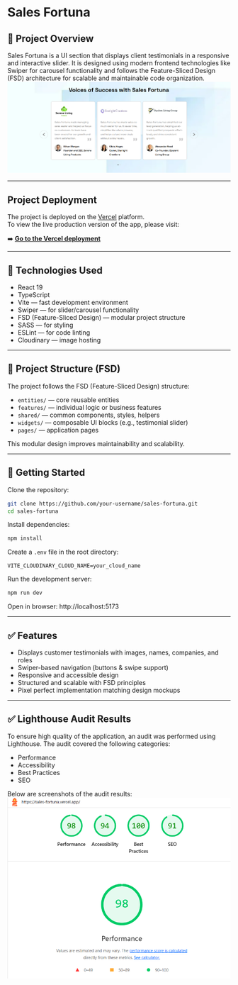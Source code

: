 # Sales Fortuna

## 🧩 Project Overview

Sales Fortuna is a UI section that displays client testimonials in a responsive and interactive slider. It is designed
using modern frontend technologies like Swiper for carousel functionality and follows the Feature-Sliced Design (FSD)
architecture for scalable and maintainable code organization.
![img.png](docs/main-img.png)

---

## Project Deployment

The project is deployed on the [Vercel](https://vercel.com) platform.  
To view the live production version of the app, please visit:

➡️ **[Go to the Vercel deployment](https://sales-fortuna.vercel.app/)**

---

## 🔧 Technologies Used

- React 19
- TypeScript
- Vite — fast development environment
- Swiper — for slider/carousel functionality
- FSD (Feature-Sliced Design) — modular project structure
- SASS — for styling
- ESLint — for code linting
- Cloudinary — image hosting

---

## 📁 Project Structure (FSD)

The project follows the FSD (Feature-Sliced Design) structure:

- `entities/` — core reusable entities
- `features/` — individual logic or business features
- `shared/` — common components, styles, helpers
- `widgets/` — composable UI blocks (e.g., testimonial slider)
- `pages/` — application pages

This modular design improves maintainability and scalability.

---

## 🚀 Getting Started

Clone the repository:

```bash
git clone https://github.com/your-username/sales-fortuna.git
cd sales-fortuna
```

Install dependencies:

```bash
npm install
```

Create a `.env` file in the root directory:

```
VITE_CLOUDINARY_CLOUD_NAME=your_cloud_name
```

Run the development server:

```bash
npm run dev
```

Open in browser: http://localhost:5173

---

## ✅ Features

- Displays customer testimonials with images, names, companies, and roles
- Swiper-based navigation (buttons & swipe support)
- Responsive and accessible design
- Structured and scalable with FSD principles
- Pixel perfect implementation matching design mockups

---

## ✅ Lighthouse Audit Results

To ensure high quality of the application, an audit was performed using Lighthouse. The audit covered the following
categories:

- Performance
- Accessibility
- Best Practices
- SEO

Below are screenshots of the audit results:
![img.png](docs/audit-img.png)